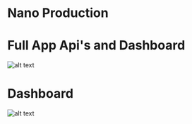 # Nano Production

# Full App Api's and Dashboard


![alt text](https://i.imgur.com/XDCW4AW.png)

# Dashboard

![alt text](https://i.imgur.com/XnWulEH.png)

